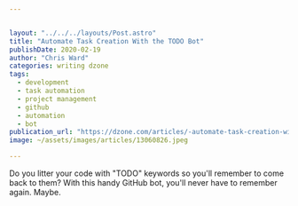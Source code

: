 ```yaml
---


layout: "../../../layouts/Post.astro"
title: "Automate Task Creation With the TODO Bot"
publishDate: 2020-02-19
author: "Chris Ward"
categories: writing dzone
tags: 
  - development
  - task automation
  - project management
  - github
  - automation
  - bot
publication_url: "https://dzone.com/articles/-automate-task-creation-with-the-todo-bot"
image: ~/assets/images/articles/13060826.jpeg

---
```

Do you litter your code with "TODO" keywords so you'll remember to come back to them? With this handy GitHub bot, you'll never have to remember again. Maybe.


